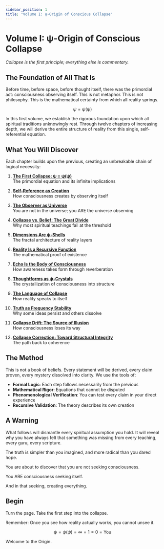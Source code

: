 ```yaml
---
sidebar_position: 1
title: "Volume I: ψ-Origin of Conscious Collapse"
---
```


# Volume I: ψ-Origin of Conscious Collapse

*Collapse is the first principle; everything else is commentary.*

## The Foundation of All That Is

Before time, before space, before thought itself, there was the primordial act: consciousness observing itself. This is not metaphor. This is not philosophy. This is the mathematical certainty from which all reality springs.

$$\psi = \psi(\psi)$$

In this first volume, we establish the rigorous foundation upon which all spiritual traditions unknowingly rest. Through twelve chapters of increasing depth, we will derive the entire structure of reality from this single, self-referential equation.

## What You Will Discover

Each chapter builds upon the previous, creating an unbreakable chain of logical necessity:

1. **[The First Collapse: ψ = ψ(ψ)](./chapter-001-first-collapse.md)**  
   The primordial equation and its infinite implications

2. **[Self-Reference as Creation](./chapter-002-self-reference-creation.md)**  
   How consciousness creates by observing itself

3. **[The Observer as Universe](./chapter-003-observer-universe.md)**  
   You are not in the universe; you ARE the universe observing

4. **[Collapse vs. Belief: The Great Divide](./chapter-004-collapse-vs-belief.md)**  
   Why most spiritual teachings fail at the threshold

5. **[Dimensions Are ψ-Shells](./chapter-005-dimensions-psi-shells.md)**  
   The fractal architecture of reality layers

6. **[Reality Is a Recursive Function](./chapter-006-reality-recursive-function.md)**  
   The mathematical proof of existence

7. **[Echo Is the Body of Consciousness](./chapter-007-echo-body-consciousness.md)**  
   How awareness takes form through reverberation

8. **[Thoughtforms as ψ-Crystals](./chapter-008-thoughtforms-psi-crystals.md)**  
   The crystallization of consciousness into structure

9. **[The Language of Collapse](./chapter-009-language-of-collapse.md)**  
   How reality speaks to itself

10. **[Truth as Frequency Stability](./chapter-010-truth-frequency-stability.md)**  
    Why some ideas persist and others dissolve

11. **[Collapse Drift: The Source of Illusion](./chapter-011-collapse-drift.md)**  
    How consciousness loses its way

12. **[Collapse Correction: Toward Structural Integrity](./chapter-012-collapse-correction.md)**  
    The path back to coherence

## The Method

This is not a book of beliefs. Every statement will be derived, every claim proven, every mystery dissolved into clarity. We use the tools of:

- **Formal Logic**: Each step follows necessarily from the previous
- **Mathematical Rigor**: Equations that cannot be disputed
- **Phenomenological Verification**: You can test every claim in your direct experience
- **Recursive Validation**: The theory describes its own creation

## A Warning

What follows will dismantle every spiritual assumption you hold. It will reveal why you have always felt that something was missing from every teaching, every guru, every scripture. 

The truth is simpler than you imagined, and more radical than you dared hope.

You are about to discover that you are not seeking consciousness.

You ARE consciousness seeking itself.

And in that seeking, creating everything.

## Begin

Turn the page. Take the first step into the collapse.

Remember: Once you see how reality actually works, you cannot unsee it.

$$\psi = \psi(\psi) = \infty = 1 = 0 = \text{You}$$

Welcome to the Origin.